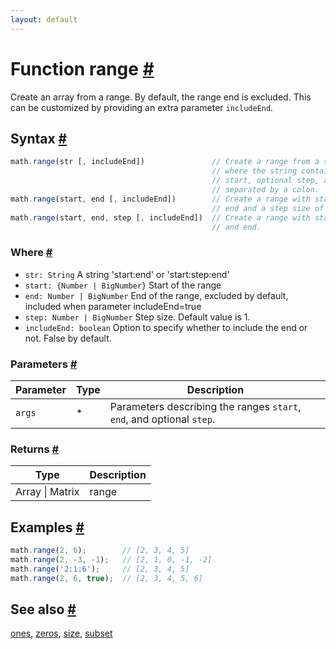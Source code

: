 ```yaml
---
layout: default
---
```


<h1 id="function-range">Function range <a href="#function-range" title="Permalink">#</a></h1>

Create an array from a range.
By default, the range end is excluded. This can be customized by providing
an extra parameter `includeEnd`.


<h2 id="syntax">Syntax <a href="#syntax" title="Permalink">#</a></h2>

```js
math.range(str [, includeEnd])               // Create a range from a string,
                                             // where the string contains the
                                             // start, optional step, and end,
                                             // separated by a colon.
math.range(start, end [, includeEnd])        // Create a range with start and
                                             // end and a step size of 1.
math.range(start, end, step [, includeEnd])  // Create a range with start, step,
                                             // and end.
```

<h3 id="where">Where <a href="#where" title="Permalink">#</a></h3>

- `str: String`
  A string 'start:end' or 'start:step:end'
- `start: {Number | BigNumber}`
  Start of the range
- `end: Number | BigNumber`
  End of the range, excluded by default, included when parameter includeEnd=true
- `step: Number | BigNumber`
  Step size. Default value is 1.
- `includeEnd: boolean`
  Option to specify whether to include the end or not. False by default.

<h3 id="parameters">Parameters <a href="#parameters" title="Permalink">#</a></h3>

Parameter | Type | Description
--------- | ---- | -----------
`args` | * | Parameters describing the ranges `start`, `end`, and optional `step`.

<h3 id="returns">Returns <a href="#returns" title="Permalink">#</a></h3>

Type | Description
---- | -----------
Array &#124; Matrix | range


<h2 id="examples">Examples <a href="#examples" title="Permalink">#</a></h2>

```js
math.range(2, 6);        // [2, 3, 4, 5]
math.range(2, -3, -1);   // [2, 1, 0, -1, -2]
math.range('2:1:6');     // [2, 3, 4, 5]
math.range(2, 6, true);  // [2, 3, 4, 5, 6]
```


<h2 id="see-also">See also <a href="#see-also" title="Permalink">#</a></h2>

[ones](ones.html),
[zeros](zeros.html),
[size](size.html),
[subset](subset.html)


<!-- Note: This file is automatically generated from source code comments. Changes made in this file will be overridden. -->
